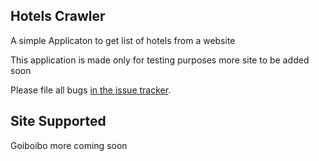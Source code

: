 ## Hotels Crawler

A simple Applicaton to get list of hotels from a website

This application is made only for testing purposes more site to be added soon

Please file all bugs [in the issue tracker](https://github.com/faizanayubi/HotelsCrawler/issues).


## Site Supported

Goiboibo
more coming soon
